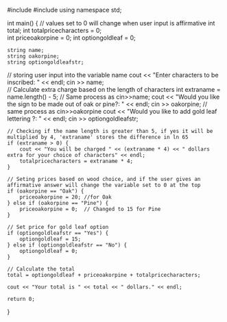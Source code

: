 #include<iostream>
#include<string>
using namespace std;

int main()
{    // values set to 0 will change when user input is affirmative
    int total;
    int totalpricecharacters = 0;   
    int priceoakorpine = 0;
    int optiongoldleaf = 0;   

    string name;
    string oakorpine;
    string optiongoldleafstr;  
// storing user input into the variable name
    cout << "Enter characters to be inscribed: " << endl;
    cin >> name;   
    // Calculate extra charge based on the length of characters
    int extraname = name.length() - 5;
// Same process as cin>>name;
    cout << "Would you like the sign to be made out of oak or pine?: " << endl;
    cin >> oakorpine;
// same process as cin>>oakorpine
    cout << "Would you like to add gold leaf lettering ?: " << endl;
    cin >> optiongoldleafstr;

    // Checking if the name length is greater than 5, if yes it will be multiplied by 4, 'extraname' stores the difference in ln 65
    if (extraname > 0) {
        cout << "You will be charged " << (extraname * 4) << " dollars extra for your choice of characters" << endl;
        totalpricecharacters = extraname * 4;
    }

    // Seting prices based on wood choice, and if the user gives an affirmative answer will change the variable set to 0 at the top
    if (oakorpine == "Oak") {
        priceoakorpine = 20; //for Oak
    } else if (oakorpine == "Pine") {
        priceoakorpine = 0;  // Changed to 15 for Pine
    }

    // Set price for gold leaf option
    if (optiongoldleafstr == "Yes") {
        optiongoldleaf = 15;
    } else if (optiongoldleafstr == "No") {
        optiongoldleaf = 0;
    }

    // Calculate the total
    total = optiongoldleaf + priceoakorpine + totalpricecharacters;

    cout << "Your total is " << total << " dollars." << endl;

    return 0;
}
